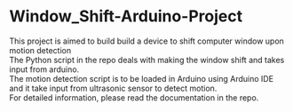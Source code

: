 # Window_Shift-Arduino-Project
This project is aimed to build build a device to shift computer window upon motion detection  
The Python script in the repo deals with making the window shift and takes input from arduino.  
The motion detection script is to be loaded in Arduino using Arduino IDE and it take input from ultrasonic sensor to detect motion.  
For detailed information, please read the documentation in the repo. 
